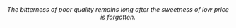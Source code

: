 <div align="center">
   <i>The bitterness of poor quality remains long after the sweetness of low price is forgotten.</i>  
</div>
